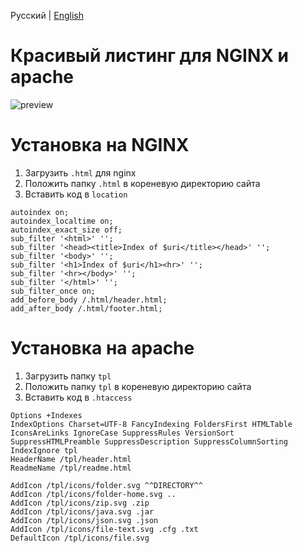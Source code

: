 Русский | [English](https://github.com/shoei1944/listing/README-en.md) 
# Красивый листинг для NGINX и apache

![preview](http://img.sho20.ru/listing.png) 

# Установка на NGINX

1. Загрузить ```.html``` для nginx 
2. Положить папку ```.html``` в кореневую директорию сайта
2. Вставить код в ```location```
```
autoindex on;
autoindex_localtime on;
autoindex_exact_size off;
sub_filter '<html>' '';
sub_filter '<head><title>Index of $uri</title></head>' '';
sub_filter '<body>' '';
sub_filter '<h1>Index of $uri</h1><hr>' '';
sub_filter '<hr></body>' '';
sub_filter '</html>' '';
sub_filter_once on;
add_before_body /.html/header.html;
add_after_body /.html/footer.html;
```

# Установка на apache
1. Загрузить папку ```tpl```
2. Положить папку ```tpl``` в кореневую директорию сайта
3. Вставить код в ```.htaccess```
```
Options +Indexes
IndexOptions Charset=UTF-8 FancyIndexing FoldersFirst HTMLTable IconsAreLinks IgnoreCase SuppressRules VersionSort SuppressHTMLPreamble SuppressDescription SuppressColumnSorting
IndexIgnore tpl
HeaderName /tpl/header.html
ReadmeName /tpl/readme.html

AddIcon /tpl/icons/folder.svg ^^DIRECTORY^^
AddIcon /tpl/icons/folder-home.svg ..
AddIcon /tpl/icons/zip.svg .zip
AddIcon /tpl/icons/java.svg .jar
AddIcon /tpl/icons/json.svg .json
AddIcon /tpl/icons/file-text.svg .cfg .txt
DefaultIcon /tpl/icons/file.svg
```

